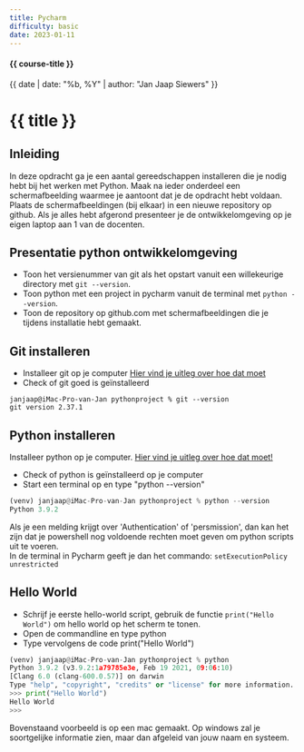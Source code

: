 ```yaml
---
title: Pycharm
difficulty: basic
date: 2023-01-11
---
```


#### {{ course-title }}
{{ date | date: "%b, %Y" | author: "Jan Jaap Siewers" }}

# {{ title }}

## Inleiding
In deze opdracht ga je een aantal gereedschappen installeren die je nodig hebt bij het werken met Python. Maak na ieder onderdeel een schermafbeelding waarmee je aantoont dat je de opdracht hebt voldaan. Plaats de schermafbeeldingen (bij elkaar) in een nieuwe repository op github. Als je alles hebt afgerond presenteer je de ontwikkelomgeving op je eigen laptop aan 1 van de docenten.

## Presentatie python ontwikkelomgeving
* Toon het versienummer van git als het opstart vanuit een willekeurige directory met <code>git --version</code>.
* Toon python met een project in pycharm vanuit de terminal met <code>python --version</code>.
* Toon de repository op github.com met schermafbeeldingen die je tijdens installatie hebt gemaakt.

## Git installeren
* Installeer git op je computer [Hier vind je uitleg over hoe dat moet](https://www.edutorial.nl/git/introductie/)
* Check of git goed is geïnstalleerd
```shell
janjaap@iMac-Pro-van-Jan pythonproject % git --version
git version 2.37.1 
```

## Python installeren
Installeer python op je computer. [Hier vind je uitleg over hoe dat moet!](https://www.edutorial.nl/python/python-installeren/)  

* Check of python is geïnstalleerd op je computer  
* Start een terminal op en type "python --version"  
```python
(venv) janjaap@iMac-Pro-van-Jan pythonproject % python --version
Python 3.9.2
```
Als je een melding krijgt over 'Authentication' of 'persmission', dan kan het zijn dat je powershell nog voldoende rechten moet geven om python scripts uit te voeren.  
In de terminal in Pycharm geeft je dan het commando: <code>setExecutionPolicy unrestricted</code>

## Hello World
* Schrijf je eerste hello-world script,  gebruik de functie <code>print("Hello World")</code> om hello world op het scherm te tonen.
* Open de commandline en type python  
* Type vervolgens de code print("Hello World")

``` python
(venv) janjaap@iMac-Pro-van-Jan pythonproject % python
Python 3.9.2 (v3.9.2:1a79785e3e, Feb 19 2021, 09:06:10) 
[Clang 6.0 (clang-600.0.57)] on darwin
Type "help", "copyright", "credits" or "license" for more information.
>>> print("Hello World")
Hello World
>>> 
```
Bovenstaand voorbeeld is op een mac gemaakt. Op windows zal je soortgelijke informatie zien, maar dan afgeleid van jouw naam en systeem.

